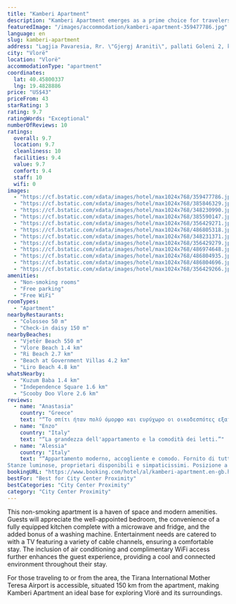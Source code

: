 ```yaml
---
title: "Kamberi Apartment"
description: "Kamberi Apartment emerges as a prime choice for travelers seeking comfort and convenience in the heart of Vlorë."
featuredImage: "/images/accommodation/kamberi-apartment-359477786.jpg"
language: en
slug: kamberi-apartment
address: "Lagjia Pavaresia, Rr. \"Gjergj Araniti\", pallati Goleni 2, kati 5, hyrja 17, 9400 Vlorë, Albania"
city: "Vlorë"
location: "Vlorë"
accommodationType: "apartment"
coordinates:
  lat: 40.45800337
  lng: 19.4828886
price: "US$43"
priceFrom: 43
starRating: 3
rating: 9.7
ratingWords: "Exceptional"
numberOfReviews: 10
ratings:
  overall: 9.7
  location: 9.7
  cleanliness: 10
  facilities: 9.4
  value: 9.7
  comfort: 9.4
  staff: 10
  wifi: 0
images:
  - "https://cf.bstatic.com/xdata/images/hotel/max1024x768/359477786.jpg?k=bfecd742f3503ac6dccc24179bfea7b6489e82556047249111855763f4650b35&o=&hp=1"
  - "https://cf.bstatic.com/xdata/images/hotel/max1024x768/385846329.jpg?k=84d8c1b1eb5cb1d8d9f267a23062f6ef4d1dcf0ec1e3083d0b97a09a6181cd72&o=&hp=1"
  - "https://cf.bstatic.com/xdata/images/hotel/max1024x768/348230990.jpg?k=8371977a74e559ac6590cae56f61dfb5a9e5a4fbe47bbdb4885c2638987a4a35&o=&hp=1"
  - "https://cf.bstatic.com/xdata/images/hotel/max1024x768/385590147.jpg?k=10b063de9de5a0548320a73a551f1476314813074f2618e08005bb87acb1bbd3&o=&hp=1"
  - "https://cf.bstatic.com/xdata/images/hotel/max1024x768/356429271.jpg?k=766fedbadf92af480f9ca547599fd9f81fa7fd046225fe31195e2c94504e5b83&o=&hp=1"
  - "https://cf.bstatic.com/xdata/images/hotel/max1024x768/486805318.jpg?k=9258d4894f669081cbd19ac6dc1171a2661501790210f986b1fad74953db81ba&o=&hp=1"
  - "https://cf.bstatic.com/xdata/images/hotel/max1024x768/348231371.jpg?k=a0a3f5e2f53957ab7ddf28064cd0b22cbf07babc04082fddf97e2db9d06d05db&o=&hp=1"
  - "https://cf.bstatic.com/xdata/images/hotel/max1024x768/356429279.jpg?k=57aa71c2d277a0140ac2bdaf67deaa4e506bfac45ccdc7f56a7b5a74510312ca&o=&hp=1"
  - "https://cf.bstatic.com/xdata/images/hotel/max1024x768/486974648.jpg?k=ebf82beb1fb76ed13be378e03bbbbb86d47c14b64033914220fbc9c535255101&o=&hp=1"
  - "https://cf.bstatic.com/xdata/images/hotel/max1024x768/486804935.jpg?k=4618349d71c31056b337181a9d817d0b876920533ac8ecc40ca7c46d75970f8a&o=&hp=1"
  - "https://cf.bstatic.com/xdata/images/hotel/max1024x768/486804696.jpg?k=7254c372407abc732f7754fd6d9986d548c9775060b6f9fca8f981e4df9154d8&o=&hp=1"
  - "https://cf.bstatic.com/xdata/images/hotel/max1024x768/356429266.jpg?k=80a1d7341740bb7000a28be65704587d61cbadee7446247f3ca9dd2bb4847bd1&o=&hp=1"
amenities:
  - "Non-smoking rooms"
  - "Free parking"
  - "Free WiFi"
roomTypes:
  - "Apartment"
nearbyRestaurants:
  - "Colosseo 50 m"
  - "Check-in daisy 150 m"
nearbyBeaches:
  - "Vjetër Beach 550 m"
  - "Vlore Beach 1.4 km"
  - "Ri Beach 2.7 km"
  - "Beach at Government Villas 4.2 km"
  - "Liro Beach 4.8 km"
whatsNearby:
  - "Kuzum Baba 1.4 km"
  - "Independence Square 1.6 km"
  - "Scooby Doo Vlore 2.6 km"
reviews:
  - name: "Anastasia"
    country: "Greece"
    text: "“Το σπίτι ήταν πολύ όμορφο και ευρύχωρο οι οικοδεσπότες εξαιρετικοί χαμογελαστοί και ευδιαθετοι!!! Το συνιστώ ανεπιφύλακτα!!!!”"
  - name: "Enzo"
    country: "Italy"
    text: "“La grandezza dell'appartamento e la comodità dei letti.”"
  - name: "Alessia"
    country: "Italy"
    text: "“Appartamento moderno, accogliente e comodo. Fornito di tutti gli elettrodomestici necessarci, smart tv, condizionatore sia in camera da letto che in sala da pranzo, balcone.
Stanze luminose, proprietari disponibili e simpaticissimi. Posizione a 1...”"
bookingURL: "https://www.booking.com/hotel/al/kamberi-apartment.en-gb.html?aid=8035640"
bestFor: "Best for City Center Proximity"
bestCategories: "City Center Proximity"
category: "City Center Proximity"
---
```


This non-smoking apartment is a haven of space and modern amenities. Guests will appreciate the well-appointed bedroom, the convenience of a fully equipped kitchen complete with a microwave and fridge, and the added bonus of a washing machine. Entertainment needs are catered to with a TV featuring a variety of cable channels, ensuring a comfortable stay. The inclusion of air conditioning and complimentary WiFi access further enhances the guest experience, providing a cool and connected environment throughout their stay.

For those traveling to or from the area, the Tirana International Mother Teresa Airport is accessible, situated 150 km from the apartment, making Kamberi Apartment an ideal base for exploring Vlorë and its surroundings.
